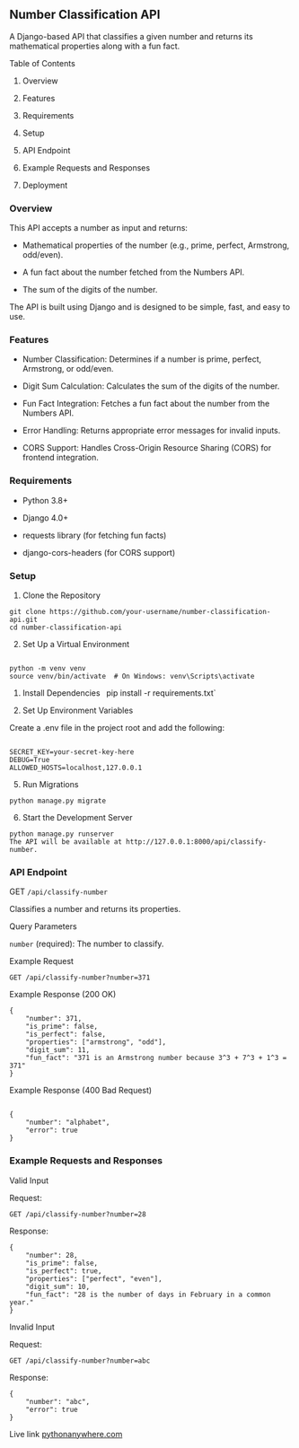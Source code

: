 ## Number Classification API

A Django-based API that classifies a given number and returns its mathematical properties along with a fun fact.

Table of Contents

1. Overview

2. Features

3. Requirements

4. Setup

5. API Endpoint

6. Example Requests and Responses

7. Deployment


### Overview

This API accepts a number as input and returns:

- Mathematical properties of the number (e.g., prime, perfect, Armstrong, odd/even).

- A fun fact about the number fetched from the Numbers API.

- The sum of the digits of the number.

The API is built using Django and is designed to be simple, fast, and easy to use.

### Features

- Number Classification: Determines if a number is prime, perfect, Armstrong, or odd/even.

- Digit Sum Calculation: Calculates the sum of the digits of the number.

- Fun Fact Integration: Fetches a fun fact about the number from the Numbers API.

- Error Handling: Returns appropriate error messages for invalid inputs.

- CORS Support: Handles Cross-Origin Resource Sharing (CORS) for frontend integration.

### Requirements

- Python 3.8+

- Django 4.0+

- requests library (for fetching fun facts)

- django-cors-headers (for CORS support)

### Setup

1. Clone the Repository
   

```
git clone https://github.com/your-username/number-classification-api.git
cd number-classification-api

```
2. Set Up a Virtual Environment
   

```

python -m venv venv
source venv/bin/activate  # On Windows: venv\Scripts\activate

```
1. Install Dependencies
`
`pip install -r requirements.txt`


4. Set Up Environment Variables
   
Create a .env file in the project root and add the following:


```

SECRET_KEY=your-secret-key-here
DEBUG=True
ALLOWED_HOSTS=localhost,127.0.0.1

```
5. Run Migrations

`python manage.py migrate`


6. Start the Development Server


```
python manage.py runserver
The API will be available at http://127.0.0.1:8000/api/classify-number.

```

### API Endpoint

GET `/api/classify-number`

Classifies a number and returns its properties.

Query Parameters

`number` (required): The number to classify.

Example Request

`GET /api/classify-number?number=371`

Example Response (200 OK)


```
{
    "number": 371,
    "is_prime": false,
    "is_perfect": false,
    "properties": ["armstrong", "odd"],
    "digit_sum": 11,
    "fun_fact": "371 is an Armstrong number because 3^3 + 7^3 + 1^3 = 371"
}

```

Example Response (400 Bad Request)

```

{
    "number": "alphabet",
    "error": true
}

```

### Example Requests and Responses

Valid Input

Request:


`GET /api/classify-number?number=28`

Response:

```
{
    "number": 28,
    "is_prime": false,
    "is_perfect": true,
    "properties": ["perfect", "even"],
    "digit_sum": 10,
    "fun_fact": "28 is the number of days in February in a common year."
}
```
Invalid Input

Request:

`GET /api/classify-number?number=abc`

Response:


```
{
    "number": "abc",
    "error": true
}
```


Live link [pythonanywhere.com](https://kihuni.pythonanywhere.com/api/classify-number/?number=371)
